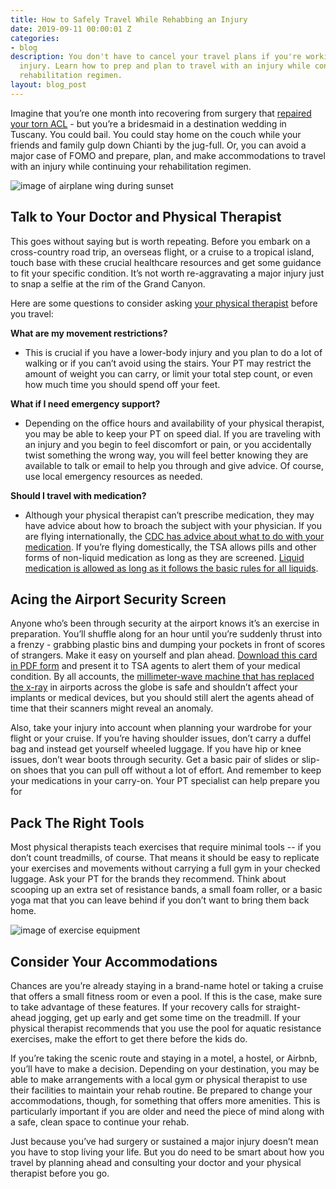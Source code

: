```yaml
---
title: How to Safely Travel While Rehabbing an Injury
date: 2019-09-11 00:00:01 Z
categories:
- blog
description: You don't have to cancel your travel plans if you're working to rehab  an
  injury. Learn how to prep and plan to travel with an injury while continuing your
  rehabilitation regimen.
layout: blog_post
---
```


Imagine that you’re one month into recovering from surgery that [repaired your torn ACL](https://www.silverstrandpt.com/blog/a-fitness-junkies-worst-nightmare-the-dreaded-torn-acl) - but you’re a bridesmaid in a destination wedding in Tuscany. You could bail. You could stay home on the couch while your friends and family gulp down Chianti by the jug-full. Or, you can avoid a major case of FOMO and prepare, plan, and make accommodations to travel with an injury while continuing your rehabilitation regimen.

![image of airplane wing during sunset](https://res.cloudinary.com/zheisey/image/upload/c_fill,f_auto,g_auto,h_400,w_1140/v1568212613/RISE/airplane.jpg "Safely Travel While Rehabbing an Injury")

## Talk to Your Doctor and Physical Therapist

This goes without saying but is worth repeating. Before you embark on a cross-country road trip, an overseas flight, or a cruise to a tropical island, touch base with these crucial healthcare resources and get some guidance to fit your specific condition. It’s not worth re-aggravating a major injury just to snap a selfie at the rim of the Grand Canyon.

Here are some questions to consider asking [your physical therapist](/) before you travel:

**What are my movement restrictions?**
- This is crucial if you have a lower-body injury and you plan to do a lot of walking or if you can’t avoid using the stairs. Your PT may restrict the amount of weight you can carry, or limit your total step count, or even how much time you should spend off your feet.

**What if I need emergency support?**
- Depending on the office hours and availability of your physical therapist, you may be able to keep your PT on speed dial. If you are traveling with an injury and you begin to feel discomfort or pain, or you accidentally twist something the wrong way, you will feel better knowing they are available to talk or email to help you through and give advice. Of course, use local emergency resources as needed.

**Should I travel with medication?**
- Although your physical therapist can’t prescribe medication, they may have advice about how to broach the subject with your physician. If you are flying internationally, the [CDC has advice about what to do with your medication](https://www.cdc.gov/features/travel-medicine/index.html). If you’re flying domestically, the TSA allows pills and other forms of non-liquid medication as long as they are screened. [Liquid medication is allowed as long as it follows the basic rules for all liquids](https://www.tsa.gov/blog/2014/09/05/tsa-travel-tips-traveling-medication).

## Acing the Airport Security Screen

Anyone who’s been through security at the airport knows it’s an exercise in preparation. You’ll shuffle along for an hour until you’re suddenly thrust into a frenzy - grabbing plastic bins and dumping your pockets in front of scores of strangers. Make it easy on yourself and plan ahead. [Download this card in PDF form](https://www.tsa.gov/sites/default/files/disability_notification_card_508.pdf) and present it to TSA agents to alert them of your medical condition. By all accounts, the [millimeter-wave machine that has replaced the x-ray](https://www.propublica.org/article/sweating-bullets-body-scanners-can-see-perspiration-as-a-potential-weapon#) in airports across the globe is safe and shouldn’t affect your implants or medical devices, but you should still alert the agents ahead of time that their scanners might reveal an anomaly.

Also, take your injury into account when planning your wardrobe for your flight or your cruise. If you’re having shoulder issues, don’t carry a duffel bag and instead get yourself wheeled luggage. If you have hip or knee issues, don’t wear boots through security. Get a basic pair of slides or slip-on shoes that you can pull off without a lot of effort. And remember to keep your medications in your carry-on. Your PT specialist can help prepare you for

## Pack The Right Tools

Most physical therapists teach exercises that require minimal tools -- if you don’t count treadmills, of course. That means it should be easy to replicate your exercises and movements without carrying a full gym in your checked luggage. Ask your PT for the brands they recommend. Think about scooping up an extra set of resistance bands, a small foam roller, or a basic yoga mat that you can leave behind if you don’t want to bring them back home.

![image of exercise equipment](https://res.cloudinary.com/zheisey/image/upload/c_fill,f_auto,g_auto,h_400,w_1140/v1568212614/RISE/exercise-gear.jpg "Pack the Proper Workout Gear")

## Consider Your Accommodations

Chances are you’re already staying in a brand-name hotel or taking a cruise that offers a small fitness room or even a pool. If this is the case, make sure to take advantage of these features. If your recovery calls for straight-ahead jogging, get up early and get some time on the treadmill. If your physical therapist recommends that you use the pool for aquatic resistance exercises, make the effort to get there before the kids do.

If you’re taking the scenic route and staying in a motel, a hostel, or Airbnb, you’ll have to make a decision. Depending on your destination, you may be able to make arrangements with a local gym or physical therapist to use their facilities to maintain your rehab routine. Be prepared to change your accommodations, though, for something that offers more amenities. This is particularly important if you are older and need the piece of mind along with a safe, clean space to continue your rehab.

Just because you’ve had surgery or sustained a major injury doesn’t mean you have to stop living your life. But you do need to be smart about how you travel by planning ahead and consulting your doctor and your physical therapist before you go.
